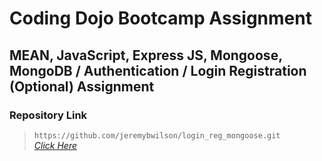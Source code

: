 # Coding Dojo Bootcamp Assignment
## MEAN, JavaScript, Express JS, Mongoose, MongoDB / Authentication / Login Registration (Optional) Assignment

### Repository Link

> ``` https://github.com/jeremybwilson/login_reg_mongoose.git ```<br>
> _[Click Here](https://github.com/jeremybwilson/login_reg_mongoose.git)_
